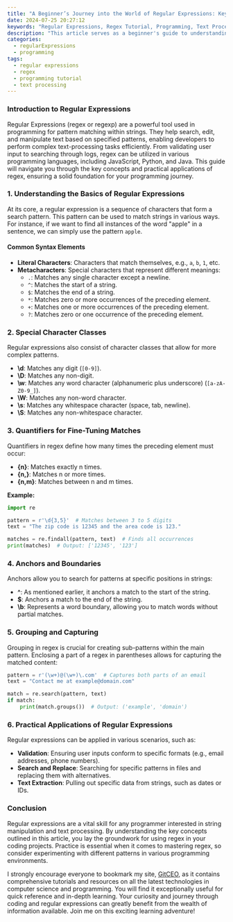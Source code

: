 ```yaml
---
title: "A Beginner’s Journey into the World of Regular Expressions: Key Concepts"
date: 2024-07-25 20:27:12
keywords: "Regular Expressions, Regex Tutorial, Programming, Text Processing, Beginners Guide"
description: "This article serves as a beginner's guide to understanding the fundamentals of Regular Expressions (Regex). It covers key concepts, practical examples, and step-by-step tutorials on how to effectively use Regex in programming. Discover how Regex can enhance your text processing skills, streamline complex string manipulations, and save time in everyday coding tasks. Whether you're working with JavaScript, Python, or another programming language, this guide will provide you with the knowledge and tools necessary to harness the power of regular expressions."
categories:
  - regularExpressions
  - programming
tags:
  - regular expressions
  - regex
  - programming tutorial
  - text processing
---
```


### Introduction to Regular Expressions

Regular Expressions (regex or regexp) are a powerful tool used in programming for pattern matching within strings. They help search, edit, and manipulate text based on specified patterns, enabling developers to perform complex text-processing tasks efficiently. From validating user input to searching through logs, regex can be utilized in various programming languages, including JavaScript, Python, and Java. This guide will navigate you through the key concepts and practical applications of regex, ensuring a solid foundation for your programming journey.

<!-- more -->

### 1. Understanding the Basics of Regular Expressions

At its core, a regular expression is a sequence of characters that form a search pattern. This pattern can be used to match strings in various ways. For instance, if we want to find all instances of the word "apple" in a sentence, we can simply use the pattern `apple`.

#### Common Syntax Elements
- **Literal Characters**: Characters that match themselves, e.g., `a`, `b`, `1`, etc.
- **Metacharacters**: Special characters that represent different meanings:
  - `.`: Matches any single character except a newline.
  - `^`: Matches the start of a string.
  - `$`: Matches the end of a string.
  - `*`: Matches zero or more occurrences of the preceding element.
  - `+`: Matches one or more occurrences of the preceding element.
  - `?`: Matches zero or one occurrence of the preceding element.

### 2. Special Character Classes

Regular expressions also consist of character classes that allow for more complex patterns.

- **\d**: Matches any digit (`[0-9]`).
- **\D**: Matches any non-digit.
- **\w**: Matches any word character (alphanumeric plus underscore) (`[a-zA-Z0-9_]`).
- **\W**: Matches any non-word character.
- **\s**: Matches any whitespace character (space, tab, newline).
- **\S**: Matches any non-whitespace character.

### 3. Quantifiers for Fine-Tuning Matches

Quantifiers in regex define how many times the preceding element must occur:

- **{n}**: Matches exactly n times.
- **{n,}**: Matches n or more times.
- **{n,m}**: Matches between n and m times.

**Example:**
```python
import re

pattern = r'\d{3,5}'  # Matches between 3 to 5 digits
text = "The zip code is 12345 and the area code is 123."

matches = re.findall(pattern, text)  # Finds all occurrences
print(matches)  # Output: ['12345', '123']
```

### 4. Anchors and Boundaries 

Anchors allow you to search for patterns at specific positions in strings:

- **^**: As mentioned earlier, it anchors a match to the start of the string.
- **$**: Anchors a match to the end of the string.
- **\b**: Represents a word boundary, allowing you to match words without partial matches.

### 5. Grouping and Capturing

Grouping in regex is crucial for creating sub-patterns within the main pattern. Enclosing a part of a regex in parentheses allows for capturing the matched content:

```python
pattern = r'(\w+)@(\w+)\.com'  # Captures both parts of an email
text = "Contact me at example@domain.com"

match = re.search(pattern, text)
if match:
    print(match.groups())  # Output: ('example', 'domain')
```

### 6. Practical Applications of Regular Expressions

Regular expressions can be applied in various scenarios, such as:

- **Validation**: Ensuring user inputs conform to specific formats (e.g., email addresses, phone numbers).
- **Search and Replace**: Searching for specific patterns in files and replacing them with alternatives.
- **Text Extraction**: Pulling out specific data from strings, such as dates or IDs.

### Conclusion

Regular expressions are a vital skill for any programmer interested in string manipulation and text processing. By understanding the key concepts outlined in this article, you lay the groundwork for using regex in your coding projects. Practice is essential when it comes to mastering regex, so consider experimenting with different patterns in various programming environments.

I strongly encourage everyone to bookmark my site, [GitCEO](https://gitceo.com), as it contains comprehensive tutorials and resources on all the latest technologies in computer science and programming. You will find it exceptionally useful for quick reference and in-depth learning. Your curiosity and journey through coding and regular expressions can greatly benefit from the wealth of information available. Join me on this exciting learning adventure!